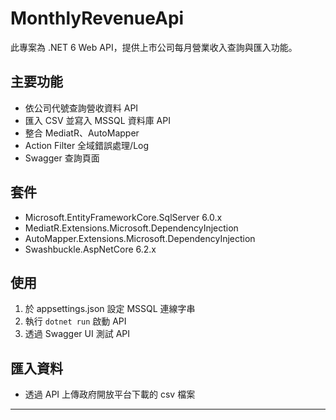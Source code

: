 # MonthlyRevenueApi

此專案為 .NET 6 Web API，提供上市公司每月營業收入查詢與匯入功能。

## 主要功能
- 依公司代號查詢營收資料 API
- 匯入 CSV 並寫入 MSSQL 資料庫 API
- 整合 MediatR、AutoMapper
- Action Filter 全域錯誤處理/Log
- Swagger 查詢頁面

## 套件
- Microsoft.EntityFrameworkCore.SqlServer 6.0.x
- MediatR.Extensions.Microsoft.DependencyInjection
- AutoMapper.Extensions.Microsoft.DependencyInjection
- Swashbuckle.AspNetCore 6.2.x

## 使用
1. 於 appsettings.json 設定 MSSQL 連線字串
2. 執行 `dotnet run` 啟動 API
3. 透過 Swagger UI 測試 API

## 匯入資料
- 透過 API 上傳政府開放平台下載的 csv 檔案

---
